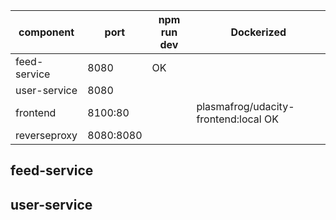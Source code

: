 

| component    | port      | npm run dev | Dockerized                           |
|--------------|-----------|-------------|--------------------------------------|
| feed-service | 8080      | OK          |                                      |
| user-service | 8080      |             |                                      |
| frontend     | 8100:80   |             | plasmafrog/udacity-frontend:local OK |
| reverseproxy | 8080:8080 |             |                                      |



## feed-service

## user-service